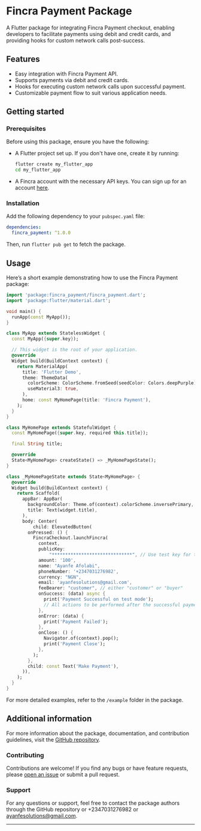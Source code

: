 # Fincra Payment Package

A Flutter package for integrating Fincra Payment checkout, enabling developers to facilitate payments using debit and credit cards, and providing hooks for custom network calls post-success.

## Features

- Easy integration with Fincra Payment API.
- Supports payments via debit and credit cards.
- Hooks for executing custom network calls upon successful payment.
- Customizable payment flow to suit various application needs.

## Getting started

### Prerequisites

Before using this package, ensure you have the following:

- A Flutter project set up. If you don't have one, create it by running:
  ```bash
  flutter create my_flutter_app
  cd my_flutter_app
  ```
- A Fincra account with the necessary API keys. You can sign up for an account [here](https://fincra.com).

### Installation

Add the following dependency to your `pubspec.yaml` file:
```yaml
dependencies:
  fincra_payment: ^1.0.0
```

Then, run `flutter pub get` to fetch the package.

## Usage

Here’s a short example demonstrating how to use the Fincra Payment package:

```dart
import 'package:fincra_payment/fincra_payment.dart';
import 'package:flutter/material.dart';

void main() {
  runApp(const MyApp());
}

class MyApp extends StatelessWidget {
  const MyApp({super.key});

  // This widget is the root of your application.
  @override
  Widget build(BuildContext context) {
    return MaterialApp(
      title: 'Flutter Demo',
      theme: ThemeData(
        colorScheme: ColorScheme.fromSeed(seedColor: Colors.deepPurple),
        useMaterial3: true,
      ),
      home: const MyHomePage(title: 'Fincra Payment'),
    );
  }
}

class MyHomePage extends StatefulWidget {
  const MyHomePage({super.key, required this.title});

  final String title;

  @override
  State<MyHomePage> createState() => _MyHomePageState();
}

class _MyHomePageState extends State<MyHomePage> {
  @override
  Widget build(BuildContext context) {
    return Scaffold(
      appBar: AppBar(
        backgroundColor: Theme.of(context).colorScheme.inversePrimary,
        title: Text(widget.title),
      ),
      body: Center(
          child: ElevatedButton(
        onPressed: () {
          FincraCheckout.launchFincra(
            context,
            publicKey:
                "******************************", // Use test key for test and live key for live
            amount: '100',
            name: "Ayanfe Afolabi",
            phoneNumber: '+2347031276982',
            currency: "NGN",
            email: 'ayanfesolutions@gmail.com',
            feeBearer: "customer", // either "customer" or "buyer"
            onSuccess: (data) async {
              print('Payment Successful on test mode');
              // All actions to be performed after the successful payment
            },
            onError: (data) {
              print('Payment Failed');
            },
            onClose: () {
              Navigator.of(context).pop();
              print('Payment Close');
            },
          );
        },
        child: const Text('Make Payment'),
      )),
    );
  }
}
```

For more detailed examples, refer to the `/example` folder in the package.

## Additional information

For more information about the package, documentation, and contribution guidelines, visit the [GitHub repository](https://github.com/ayanfesolution/fincra_payment).

### Contributing

Contributions are welcome! If you find any bugs or have feature requests, please [open an issue](https://github.com/ayanfesolution/fincra_payment/issues) or submit a pull request.

### Support

For any questions or support, feel free to contact the package authors through the GitHub repository or +2347031276982 or ayanfesolutions@gmail.com.

---
